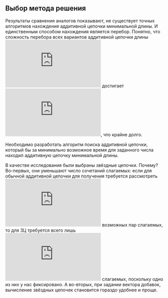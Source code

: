﻿## Выбор метода решения

Результаты сравнения аналогов показывают, не существует точных алгоритмов нахождения аддитивной цепочки минимальной длины. И единственным способом нахождения является перебор. Понятно, что сложность перебора всех вариантов аддитивной цепочки длины ![equation](https://latex.codecogs.com/gif.latex?%5Cdpi%7B120%7D%20%5Clarge%20N) достигает ![equation](https://latex.codecogs.com/gif.latex?%5Cdpi%7B120%7D%20%5Clarge%20o%28N%21%29), что крайне долго.

Необходимо разработать алгоритм поиска аддитивной цепочки, который бы за минимально возможное время для заданного числа находил аддитивную цепочку минимальной длины.

В качестве исследования были выбраны звёздные цепочки. Почему? Во-первых, они уменьшают число сочетаний слагаемых: если для обычной аддитивной цепочки для получения требуется рассмотреть ![equation](https://latex.codecogs.com/gif.latex?%5Cdpi%7B120%7D%20%5Clarge%20%5Cbinom2i) возможных пар слагаемых, то для ЗЦ требуется всего лишь ![equation](https://latex.codecogs.com/gif.latex?%5Cdpi%7B120%7D%20%5Clarge%20i) слагаемых, поскольку одно из них у нас фиксировано. А во-вторых, при задании вектора добавок, вычисление звёздных цепочек становится гораздо удобнее и проще.
